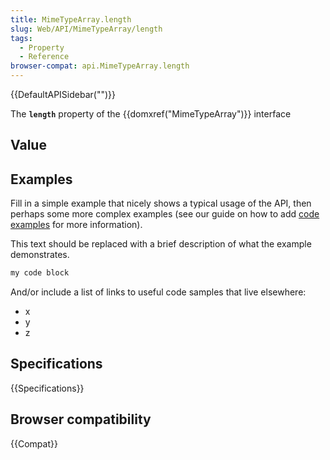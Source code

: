 ```yaml
---
title: MimeTypeArray.length
slug: Web/API/MimeTypeArray/length
tags:
  - Property
  - Reference
browser-compat: api.MimeTypeArray.length
---
```

{{DefaultAPISidebar("")}}

The **`length`** property of the {{domxref("MimeTypeArray")}} interface 

## Value



## Examples

Fill in a simple example that nicely shows a typical usage of the API, then perhaps some more complex examples (see our guide on how to add [code examples](/en-US/docs/MDN/Contribute/Structures/Code_examples) for more information).

This text should be replaced with a brief description of what the example demonstrates.

```js
my code block
```

And/or include a list of links to useful code samples that live elsewhere:

*   x
*   y
*   z

## Specifications

{{Specifications}}

## Browser compatibility

{{Compat}}


